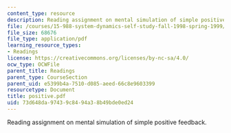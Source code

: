 ```yaml
---
content_type: resource
description: Reading assignment on mental simulation of simple positive feedback.
file: /courses/15-988-system-dynamics-self-study-fall-1998-spring-1999/73d648da97439c8494a38b49bde0ed24_positive.pdf
file_size: 68676
file_type: application/pdf
learning_resource_types:
- Readings
license: https://creativecommons.org/licenses/by-nc-sa/4.0/
ocw_type: OCWFile
parent_title: Readings
parent_type: CourseSection
parent_uid: e5399b4a-7510-d085-aeed-66c8e9603399
resourcetype: Document
title: positive.pdf
uid: 73d648da-9743-9c84-94a3-8b49bde0ed24
---
```

Reading assignment on mental simulation of simple positive feedback.